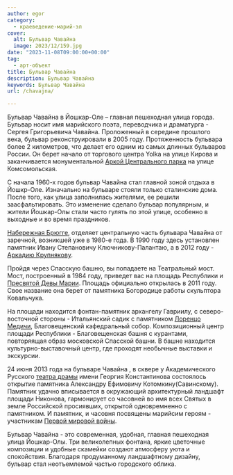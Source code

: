 ```yaml
---
author: egor
category:
  - краеведение-марий-эл
cover:
  alt: Бульвар Чавайна
  image: 2023/12/159.jpg
date: "2023-11-08T09:00:00+00:00"
tag:
  - арт-объект
title: Бульвар Чавайна
description: Бульвар Чавайна
keywords: Бульвар Чавайна
url: /chavajna/

---
```

Бульвар Чавайна в Йошкар\-Оле – главная пешеходная улица города. Бульвар носит имя марийского поэта, переводчика и драматурга \- Сергея Григорьевича Чавайна. Проложенный в середине прошлого века, бульвар реконструировали в 2005 году. Протяженность бульвара более 2 километров, что делает его одним из самых длинных бульваров России. Он берет начало от торгового центра Yolka на улице Кирова и заканчивается монументальной [Аркой Центрального парка](/arka/) на улице Комсомольская.

С начала 1960-х годов бульвар Чавайна стал главной зоной отдыха в Йошкр-Оле. Изначально на бульваре стояли только сталинские дома. После того, как улица заполнилась жителями, ее решили заасфальтировать. Это изменение сделало бульвар популярным, и жители Йошкар-Олы стали часто гулять по этой улице, особенно в выходные и во время праздников.

[Набережная Брюгге](/brugge/), отделяет центральную часть бульвара Чавайна от заречной, возникшей уже в 1980-е года. В 1990 году здесь установлен памятник Ивану Степановичу Ключникову-Палантаю, а в 2012 году - [Аркадию Крупнякову](/krupnyakov/).

Пройдя через Спасскую башню, вы попадаете на Театральный мост. Мост, построенный в 1984 году, приведет вас на площадь Республики и [Пресвятой Девы Марии](/devamaria/). Площадь официально открылась в 2011 году. Свое название она берет от памятника Богородице работы скульптора Ковальчука.

На площади находится фонтан\-памятник архангелу Гавриилу, с северо\-восточной стороны \- Итальянский садик с памятником [Лоренцо Медичи](/pamyatnik-lorenczo-medichi/), Благовещенский кафедральный собор. Композиционный центр площади Республики \- Благовещенская башня с курантами, повторяящая образ московской Спасской башни. В башне находится культурно-выставочный центр, где проходят необычные выставки и экскурсии.

24 июня 2013 года на бульваре Чавайна , в сквере у Академического Русского [театра драмы](/teatr-dramy/) имени Георгия Константинова состоялось открытие памятника Александру Ефимовичу Котомкину(Савинскому). Памятник удачно вписывается в окружающий архитектурный ландшафт площади Никонова, гармонирует со часовней во имя всех Святых в земле Российской просиявших, открытой одновремненно с памятником. И памятник, и часовня посвящены марийсим героям \- участникам [Первой мировой войны](/wwi/).

Бульвар Чавайна \- это современная, удобная, главная пешеходная улица Йошкар-Олы. Три великолепных фонтана, яркие цветочные композиции и удобные скамейки создают атмосферу уюта и спокойствия. Благодаря продуманному ландшафтному дизайну, бульвар стал неотъемлемой частью городского облика.
